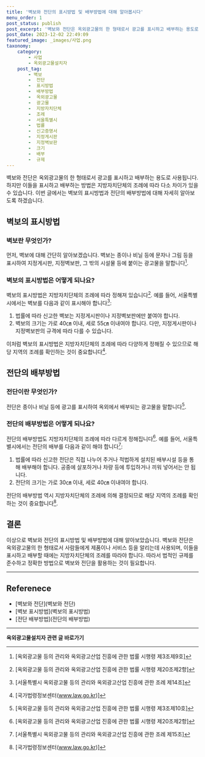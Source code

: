 ```yaml
---
title: '벽보와 전단의 표시방법 및 배부방법에 대해 알아봅시다'
menu_order: 1
post_status: publish
post_excerpt: '벽보와 전단은 옥외광고물의 한 형태로서 광고를 표시하고 배부하는 용도로 사용됩니다. 하지만 이들을 표시하고 배부하는 방법은 지방자치단체의 조례에 따라 다소 차이가 있을 수 있습니다. 이번 글에서는 벽보의 표시방법과 전단의 배부방법에 대해 자세히 알아보도록 하겠습니다.'
post_date: 2023-12-02 22:49:09
featured_image: _images/사업.png
taxonomy:
    category:
        - 사업
        - 옥외광고물설치자
    post_tag:
        - 벽보
        -  전단
        -  표시방법
        -  배부방법
        -  옥외광고물
        -  광고물
        -  지방자치단체
        -  조례
        -  서울특별시
        -  법률
        -  신고증명서
        -  지정게시판
        -  지정벽보판
        -  크기
        -  배부
        -  규제
---
```



벽보와 전단은 옥외광고물의 한 형태로서 광고를 표시하고 배부하는 용도로 사용됩니다. 하지만 이들을 표시하고 배부하는 방법은 지방자치단체의 조례에 따라 다소 차이가 있을 수 있습니다. 이번 글에서는 벽보의 표시방법과 전단의 배부방법에 대해 자세히 알아보도록 하겠습니다.

## 벽보의 표시방법

### 벽보란 무엇인가?

먼저, 벽보에 대해 간단히 알아보겠습니다. 벽보는 종이나 비닐 등에 문자나 그림 등을 표시하여 지정게시판, 지정벽보판, 그 밖의 시설물 등에 붙이는 광고물을 말합니다[^1].

### 벽보의 표시방법은 어떻게 되나요?

벽보의 표시방법은 지방자치단체의 조례에 따라 정해져 있습니다[^2]. 예를 들어, 서울특별시에서는 벽보를 다음과 같이 표시해야 합니다[^3]:
1. 법률에 따라 신고한 벽보는 지정게시판이나 지정벽보판에만 붙여야 합니다.
2. 벽보의 크기는 가로 40㎝ 이내, 세로 55㎝ 이내여야 합니다. 다만, 지정게시판이나 지정벽보판의 규격에 따라 다를 수 있습니다.

이처럼 벽보의 표시방법은 지방자치단체의 조례에 따라 다양하게 정해질 수 있으므로 해당 지역의 조례를 확인하는 것이 중요합니다[^4].

## 전단의 배부방법

### 전단이란 무엇인가?

전단은 종이나 비닐 등에 광고를 표시하여 옥외에서 배부되는 광고물을 말합니다[^5].

### 전단의 배부방법은 어떻게 되나요?

전단의 배부방법도 지방자치단체의 조례에 따라 다르게 정해집니다[^6]. 예를 들어, 서울특별시에서는 전단의 배부를 다음과 같이 해야 합니다[^7]:
1. 법률에 따라 신고한 전단은 직접 나누어 주거나 적법하게 설치된 배부시설 등을 통해 배부해야 합니다. 공중에 살포하거나 차량 등에 투입하거나 끼워 넣어서는 안 됩니다.
2. 전단의 크기는 가로 30㎝ 이내, 세로 40㎝ 이내여야 합니다.

전단의 배부방법 역시 지방자치단체의 조례에 의해 결정되므로 해당 지역의 조례를 확인하는 것이 중요합니다[^8].

## 결론

이상으로 벽보와 전단의 표시방법 및 배부방법에 대해 알아보았습니다. 벽보와 전단은 옥외광고물의 한 형태로서 사람들에게 제품이나 서비스 등을 알리는데 사용되며, 이들을 표시하고 배부할 때에는 지방자치단체의 조례를 따라야 합니다. 따라서 법적인 규제를 준수하고 정확한 방법으로 벽보와 전단을 활용하는 것이 필요합니다.

[^1]: [옥외광고물 등의 관리와 옥외광고산업 진흥에 관한 법률 시행령 제3조제9호]
[^2]: [옥외광고물 등의 관리와 옥외광고산업 진흥에 관한 법률 시행령 제20조제2항]
[^3]: [서울특별시 옥외광고물 등의 관리와 옥외광고산업 진흥에 관한 조례 제14조]
[^4]: [국가법령정보센터(www.law.go.kr)]
[^5]: [옥외광고물 등의 관리와 옥외광고산업 진흥에 관한 법률 시행령 제3조제10호]
[^6]: [옥외광고물 등의 관리와 옥외광고산업 진흥에 관한 법률 시행령 제20조제2항]
[^7]: [서울특별시 옥외광고물 등의 관리와 옥외광고산업 진흥에 관한 조례 제15조]
[^8]: [국가법령정보센터(www.law.go.kr)]

---

## Referenece

- [벽보와 전단](벽보와 전단)
- [벽보 표시방법](벽보의 표시방법)
- [전단 배부방법](전단의 배부방법)
<!-- wp:separator -->
<hr class="wp-block-separator has-alpha-channel-opacity"/>
<!-- /wp:separator -->

<!-- wp:group {"backgroundColor":"base","layout":{"type":"constrained"}} -->
<div class="wp-block-group has-base-background-color has-background"><!-- wp:paragraph {"align":"center","fontSize":"medium"} -->
<p class="has-text-align-center has-large-font-size"><strong>옥외광고물설치자 관련 글 바로가기</strong></p>
<!-- /wp:paragraph -->


<!-- wp:latest-posts
{"categories":[{"id":27298,"count":19,"description":"","link":"https://uknowlaw.com/category/%ec%98%a5%ec%99%b8%ea%b4%91%ea%b3%a0%eb%ac%bc%ec%84%a4%ec%b9%98%ec%9e%90/","name":"옥외광고물설치자","slug":"옥외광고물설치자","taxonomy":"category","parent":0,"meta":[],"_links":{"self":[{"href":"https://uknowlaw.com/wp-json/wp/v2/categories/27298"}],"collection":[{"href":"https://uknowlaw.com/wp-json/wp/v2/categories"}],"about":[{"href":"https://uknowlaw.com/wp-json/wp/v2/taxonomies/category"}],"wp:post_type":[{"href":"https://uknowlaw.com/wp-json/wp/v2/posts?categories=27298"}],"curies":[{"name":"wp","href":"https://api.w.org/{rel}","templated":true}]}}],"postsToShow":100,"excerptLength":28,"postLayout":"grid","columns":2,"featuredImageAlign":"left","featuredImageSizeSlug":"large","fontSize":"small"} /--></div>
<!-- /wp:group -->